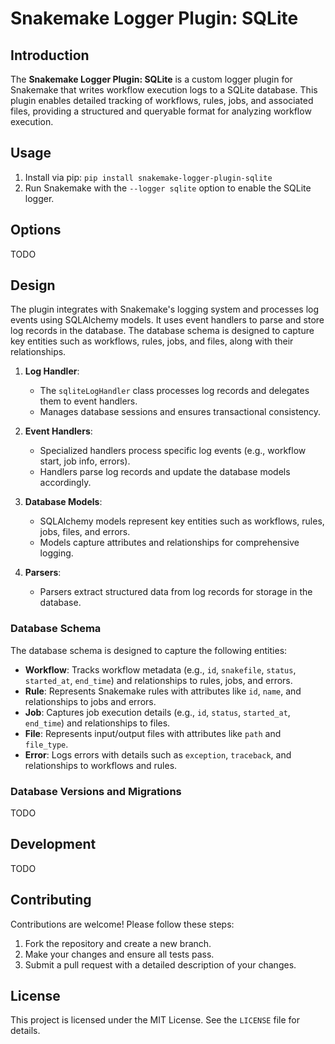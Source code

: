 # Snakemake Logger Plugin: SQLite

## Introduction

The **Snakemake Logger Plugin: SQLite** is a custom logger plugin for Snakemake that writes workflow execution logs to a SQLite database. This plugin enables detailed tracking of workflows, rules, jobs, and associated files, providing a structured and queryable format for analyzing workflow execution.

## Usage
1. Install via pip: `pip install snakemake-logger-plugin-sqlite`
2. Run Snakemake with the `--logger sqlite` option to enable the SQLite logger. 

## Options
TODO

## Design

The plugin integrates with Snakemake's logging system and processes log events using SQLAlchemy models. It uses event handlers to parse and store log records in the database. The database schema is designed to capture key entities such as workflows, rules, jobs, and files, along with their relationships.

1. **Log Handler**:
   - The `sqliteLogHandler` class processes log records and delegates them to event handlers.
   - Manages database sessions and ensures transactional consistency.

2. **Event Handlers**:
   - Specialized handlers process specific log events (e.g., workflow start, job info, errors).
   - Handlers parse log records and update the database models accordingly.

3. **Database Models**:
   - SQLAlchemy models represent key entities such as workflows, rules, jobs, files, and errors.
   - Models capture attributes and relationships for comprehensive logging.

4. **Parsers**:
   - Parsers extract structured data from log records for storage in the database.

### Database Schema

The database schema is designed to capture the following entities:

- **Workflow**: Tracks workflow metadata (e.g., `id`, `snakefile`, `status`, `started_at`, `end_time`) and relationships to rules, jobs, and errors.
- **Rule**: Represents Snakemake rules with attributes like `id`, `name`, and relationships to jobs and errors.
- **Job**: Captures job execution details (e.g., `id`, `status`, `started_at`, `end_time`) and relationships to files.
- **File**: Represents input/output files with attributes like `path` and `file_type`.
- **Error**: Logs errors with details such as `exception`, `traceback`, and relationships to workflows and rules.

### Database Versions and Migrations

TODO

## Development

TODO

## Contributing

Contributions are welcome! Please follow these steps:

1. Fork the repository and create a new branch.
2. Make your changes and ensure all tests pass.
3. Submit a pull request with a detailed description of your changes.

## License

This project is licensed under the MIT License. See the `LICENSE` file for details.

